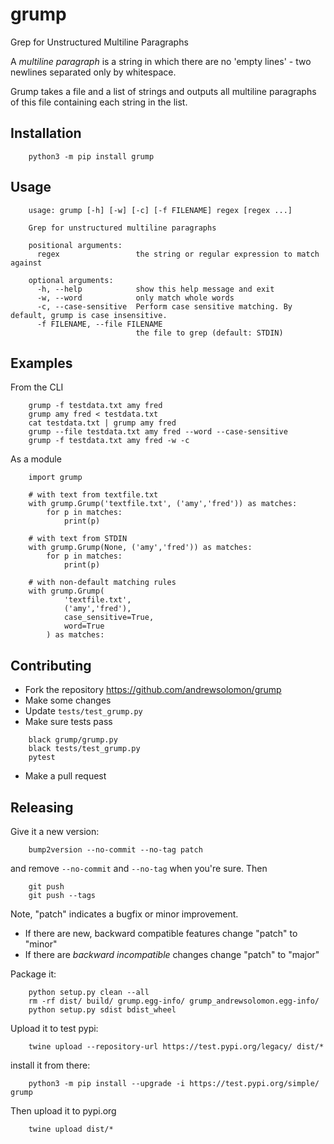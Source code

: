 # grump

Grep for Unstructured Multiline Paragraphs

A *multiline paragraph* is a string in which there are no
'empty lines' - two newlines separated only by whitespace.

Grump takes a file and a list of strings and outputs all multiline paragraphs
of this file containing each string in the list.

## Installation

```
    python3 -m pip install grump
```

## Usage

```
    usage: grump [-h] [-w] [-c] [-f FILENAME] regex [regex ...]

    Grep for unstructured multiline paragraphs

    positional arguments:
      regex                 the string or regular expression to match against

    optional arguments:
      -h, --help            show this help message and exit
      -w, --word            only match whole words
      -c, --case-sensitive  Perform case sensitive matching. By default, grump is case insensitive.
      -f FILENAME, --file FILENAME
                            the file to grep (default: STDIN)
```

## Examples

From the CLI

```
    grump -f testdata.txt amy fred
    grump amy fred < testdata.txt
    cat testdata.txt | grump amy fred
    grump --file testdata.txt amy fred --word --case-sensitive
    grump -f testdata.txt amy fred -w -c
```

As a module

```
    import grump

    # with text from textfile.txt
    with grump.Grump('textfile.txt', ('amy','fred')) as matches:
        for p in matches:
            print(p)

    # with text from STDIN
    with grump.Grump(None, ('amy','fred')) as matches:
        for p in matches:
            print(p)

    # with non-default matching rules
    with grump.Grump(
            'textfile.txt',
            ('amy','fred'),
            case_sensitive=True,
            word=True
        ) as matches:

```

## Contributing

* Fork the repository https://github.com/andrewsolomon/grump
* Make some changes
* Update `tests/test_grump.py`
* Make sure tests pass
```
    black grump/grump.py
    black tests/test_grump.py
    pytest
```
* Make a pull request

## Releasing

Give it a new version:
```
    bump2version --no-commit --no-tag patch
```

and remove `--no-commit` and `--no-tag` when you're sure. Then

```
    git push
    git push --tags
```

Note, "patch" indicates a bugfix or minor improvement.

* If there are new, backward compatible features change "patch" to "minor"
* If there are *backward incompatible* changes change "patch" to "major"

Package it:
```
    python setup.py clean --all
    rm -rf dist/ build/ grump.egg-info/ grump_andrewsolomon.egg-info/
    python setup.py sdist bdist_wheel
```

Upload it to test pypi:
```
    twine upload --repository-url https://test.pypi.org/legacy/ dist/*
```

install it from there:

```
    python3 -m pip install --upgrade -i https://test.pypi.org/simple/ grump
```

Then upload it to pypi.org
```
    twine upload dist/*
```
